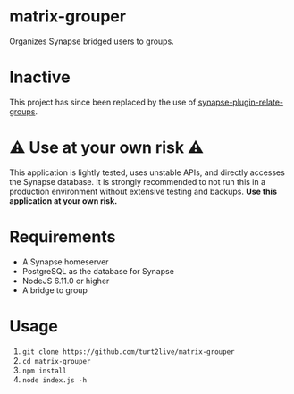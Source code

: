 # matrix-grouper

Organizes Synapse bridged users to groups.

# Inactive

This project has since been replaced by the use of [synapse-plugin-relate-groups](https://github.com/turt2live/synapse-plugin-relate-groups). 

# ⚠️ Use at your own risk ⚠️

This application is lightly tested, uses unstable APIs, and directly accesses the Synapse database. It is strongly recommended to not run this in a production environment without extensive testing and backups. **Use this application at your own risk.**

# Requirements

* A Synapse homeserver
* PostgreSQL as the database for Synapse
* NodeJS 6.11.0 or higher
* A bridge to group

# Usage

1. `git clone https://github.com/turt2live/matrix-grouper`
2. `cd matrix-grouper`
3. `npm install`
4. `node index.js -h`
